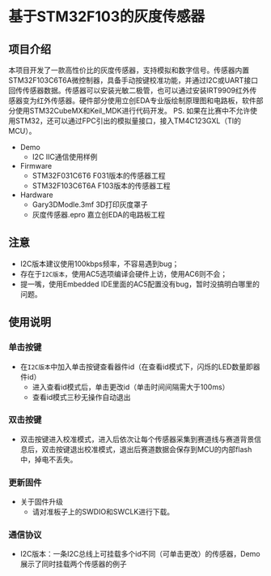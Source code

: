 # 基于STM32F103的灰度传感器
## 项目介绍
本项目开发了一款高性价比的灰度传感器，支持模拟和数字信号。传感器内置STM32F103C6T6A微控制器，具备手动按键校准功能，并通过I2C或UART接口回传传感器数据。传感器可以安装光敏二极管，也可以通过安装IRT9909红外传感器变为红外传感器。硬件部分使用立创EDA专业版绘制原理图和电路板，软件部分使用STM32CubeMX和Keil_MDK进行代码开发。
PS. 如果在比赛中不允许使用STM32，还可以通过FPC引出的模拟量接口，接入TM4C123GXL（TI的MCU）。
+ Demo
  + I2C  IIC通信使用样例
+ Firmware
  + STM32F031C6T6   F031版本的传感器工程
  + STM32F103C6T6A  F103版本的传感器工程
+ Hardware
  + Gary3DModle.3mf  3D打印灰度罩子
  + 灰度传感器.epro   嘉立创EDA的电路板工程
## 注意
+ I2C版本建议使用100kbps频率，不容易遇到bug；
+ 存在于`I2C版本`，使用AC5选项编译会硬件上访，使用AC6则不会；
+ 提一嘴，使用Embedded IDE里面的AC5配置没有bug，暂时没搞明白哪里的问题。
## 使用说明
### 单击按键
+ 在`I2C版本`中加入单击按键查看器件id（在查看id模式下，闪烁的LED数量即器件id）
  + 进入查看id模式后，单击更改id（单击时间间隔需大于100ms）
  + 查看id模式三秒无操作自动退出 
### 双击按键
+ 双击按键进入校准模式，进入后依次让每个传感器采集到赛道线与赛道背景信息后，双击按键退出校准模式，退出后赛道数据会保存到MCU的内部flash中，掉电不丢失。
### 更新固件
+ 关于固件升级
  + 请对准板子上的SWDIO和SWCLK进行下载。
### 通信协议
- I2C版本：一条I2C总线上可挂载多个id不同（可单击更改）的传感器，Demo展示了同时挂载两个传感器的例子